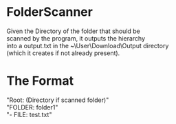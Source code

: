 # FolderScanner
Given the Directory of the folder that should be\
scanned by the program, it outputs the hierarchy\
into a output.txt in the ~\User\Download\Output directory \
(which it creates if not already present).

# The Format
"Root: (Directory if scanned folder)"\
"FOLDER: folder1"\
"- FILE: test.txt"
